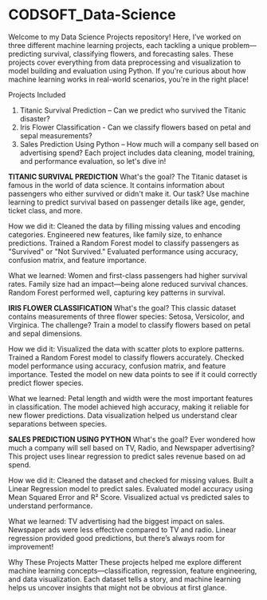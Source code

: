 # CODSOFT_Data-Science
Welcome to my Data Science Projects repository! Here, I’ve worked on three different machine learning projects, each tackling a unique problem—predicting survival, classifying flowers, and forecasting sales.
These projects cover everything from data preprocessing and visualization to model building and evaluation using Python. If you're curious about how machine learning works in real-world scenarios, you're in the right place!

Projects Included
1. Titanic Survival Prediction – Can we predict who survived the Titanic disaster?
2. Iris Flower Classification - Can we classify flowers based on petal and sepal measurements?
3. Sales Prediction Using Python – How much will a company sell based on advertising spend?
Each project includes data cleaning, model training, and performance evaluation, so let's dive in!

**TITANIC SURVIVAL PREDICTION**
What's the goal?
The Titanic dataset is famous in the world of data science. It contains information about passengers who either survived or didn't make it. Our task? Use machine learning to predict survival based on passenger details like age, gender, ticket class, and more.

How we did it:
Cleaned the data by filling missing values and encoding categories.
Engineered new features, like family size, to enhance predictions.
Trained a Random Forest model to classify passengers as "Survived" or "Not Survived."
Evaluated performance using accuracy, confusion matrix, and feature importance.

What we learned:
Women and first-class passengers had higher survival rates.
Family size had an impact—being alone reduced survival chances.
Random Forest performed well, capturing key patterns in survival.

**IRIS FLOWER CLASSIFICATION**
What's the goal?
This classic dataset contains measurements of three flower species: Setosa, Versicolor, and Virginica. The challenge? Train a model to classify flowers based on petal and sepal dimensions.

How we did it:
Visualized the data with scatter plots to explore patterns.
Trained a Random Forest model to classify flowers accurately.
Checked model performance using accuracy, confusion matrix, and feature importance.
Tested the model on new data points to see if it could correctly predict flower species.

What we learned:
Petal length and width were the most important features in classification.
The model achieved high accuracy, making it reliable for new flower predictions.
Data visualization helped us understand clear separations between species.

**SALES PREDICTION USING PYTHON**
What's the goal?
Ever wondered how much a company will sell based on TV, Radio, and Newspaper advertising? This project uses linear regression to predict sales revenue based on ad spend.

How we did it:
Cleaned the dataset and checked for missing values.
Built a Linear Regression model to predict sales.
Evaluated model accuracy using Mean Squared Error and R² Score.
Visualized actual vs predicted sales to understand performance.

What we learned:
TV advertising had the biggest impact on sales.
Newspaper ads were less effective compared to TV and radio.
Linear regression provided good predictions, but there’s always room for improvement!

Why These Projects Matter
These projects helped me explore different machine learning concepts—classification, regression, feature engineering, and data visualization. Each dataset tells a story, and machine learning helps us uncover insights that might not be obvious at first glance.
